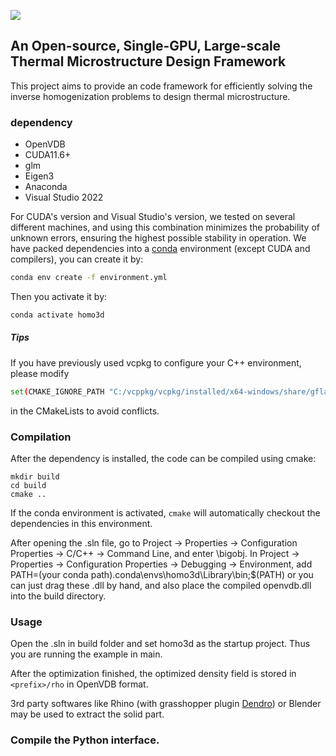 ![](https://s2.loli.net/2023/06/13/pIOTzngcB4blmN8.png)
## An Open-source, Single-GPU, Large-scale Thermal Microstructure Design Framework

This project aims to provide an code framework for efficiently solving the inverse homogenization problems to design thermal microstructure.  

### dependency

* OpenVDB
* CUDA11.6+
* glm
* Eigen3
* Anaconda
* Visual Studio 2022

For CUDA's version and Visual Studio's version, we tested on several different machines, and using this combination minimizes the probability of unknown errors, ensuring the highest possible stability in operation. We have packed dependencies into a [conda](https://docs.conda.io/en/latest/miniconda.html) environment (except CUDA  and compilers), you can create it by:

```bash
conda env create -f environment.yml
```

Then you activate it by:

```bash
conda activate homo3d
```
##### Tips

If you have previously used vcpkg to configure your C++ environment, please modify
```bash
set(CMAKE_IGNORE_PATH "C:/vcppkg/vcpkg/installed/x64-windows/share/gflags")
```
in the CMakeLists to avoid conflicts.


### Compilation

After the dependency is installed, the code can be compiled using cmake:

```shell
mkdir build
cd build
cmake ..
```

If the conda environment is activated, `cmake` will automatically checkout the dependencies in this environment.

After opening the .sln file, go to Project -> Properties -> Configuration Properties -> C/C++ -> Command Line, and enter \bigobj.
In Project -> Properties -> Configuration Properties -> Debugging -> Environment, add PATH=(your conda path).conda\envs\homo3d\Library\bin;$(PATH) or you can just drag these .dll by hand, and also place the compiled openvdb.dll into the build directory.

### Usage

Open the .sln in build folder and set homo3d as the startup project. Thus you are running the example in main.

After the optimization finished, the optimized density field is stored in `<prefix>/rho` in OpenVDB format.

3rd party softwares like Rhino (with grasshopper plugin [Dendro](https://www.food4rhino.com/en/app/dendro)) or Blender may be used to extract the solid part.

### Compile the Python interface.


